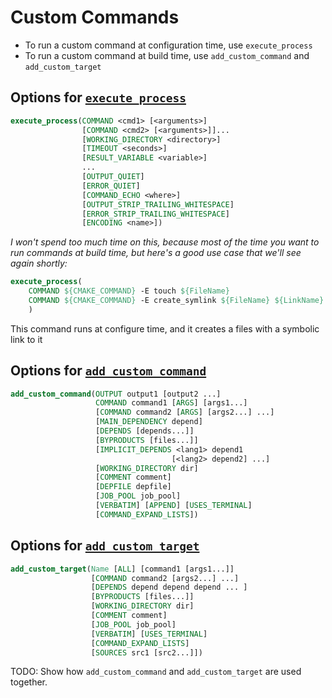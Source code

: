 # Custom Commands

* To run a custom command at configuration time, use `execute_process`
* To run a custom command at build time, use `add_custom_command` and `add_custom_target`


## Options for [`execute_process`](https://cmake.org/cmake/help/latest/command/execute_process.html)
```cmake
execute_process(COMMAND <cmd1> [<arguments>]
                [COMMAND <cmd2> [<arguments>]]...
                [WORKING_DIRECTORY <directory>]
                [TIMEOUT <seconds>]
                [RESULT_VARIABLE <variable>]
				...
                [OUTPUT_QUIET]
                [ERROR_QUIET]
                [COMMAND_ECHO <where>]
                [OUTPUT_STRIP_TRAILING_WHITESPACE]
                [ERROR_STRIP_TRAILING_WHITESPACE]
                [ENCODING <name>])
```


*I won't spend too much time on this, because most of the time you want to run commands at build time, but here's a good use case that we'll see again shortly:*
```cmake
execute_process(
    COMMAND ${CMAKE_COMMAND} -E touch ${FileName}
    COMMAND ${CMAKE_COMMAND} -E create_symlink ${FileName} ${LinkName}
    )
```
This command runs at configure time, and it creates a files with a symbolic link to it


## Options for [`add_custom_command`](https://cmake.org/cmake/help/latest/command/add_custom_command.html)
```cmake
add_custom_command(OUTPUT output1 [output2 ...]
                   COMMAND command1 [ARGS] [args1...]
                   [COMMAND command2 [ARGS] [args2...] ...]
                   [MAIN_DEPENDENCY depend]
                   [DEPENDS [depends...]]
                   [BYPRODUCTS [files...]]
                   [IMPLICIT_DEPENDS <lang1> depend1
                                    [<lang2> depend2] ...]
                   [WORKING_DIRECTORY dir]
                   [COMMENT comment]
                   [DEPFILE depfile]
                   [JOB_POOL job_pool]
                   [VERBATIM] [APPEND] [USES_TERMINAL]
                   [COMMAND_EXPAND_LISTS])
```


## Options for [`add_custom_target`](https://cmake.org/cmake/help/latest/command/add_custom_target.html)
```cmake
add_custom_target(Name [ALL] [command1 [args1...]]
                  [COMMAND command2 [args2...] ...]
                  [DEPENDS depend depend depend ... ]
                  [BYPRODUCTS [files...]]
                  [WORKING_DIRECTORY dir]
                  [COMMENT comment]
                  [JOB_POOL job_pool]
                  [VERBATIM] [USES_TERMINAL]
                  [COMMAND_EXPAND_LISTS]
                  [SOURCES src1 [src2...]])
```


TODO: Show how `add_custom_command` and `add_custom_target` are used together.
